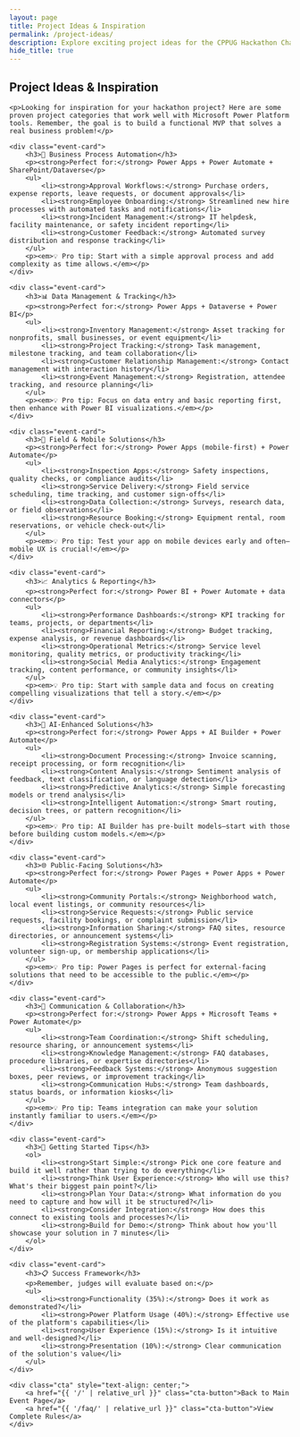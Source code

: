 ```yaml
---
layout: page
title: Project Ideas & Inspiration
permalink: /project-ideas/
description: Explore exciting project ideas for the CPPUG Hackathon Challenge using Microsoft Power Platform tools including Power Apps, Power Automate, Power BI, and more.
hide_title: true
---
```


<section class="site-section">
    <h2>Project Ideas & Inspiration</h2>
    
    <p>Looking for inspiration for your hackathon project? Here are some proven project categories that work well with Microsoft Power Platform tools. Remember, the goal is to build a functional MVP that solves a real business problem!</p>

    <div class="event-card">
        <h3>🏢 Business Process Automation</h3>
        <p><strong>Perfect for:</strong> Power Apps + Power Automate + SharePoint/Dataverse</p>
        <ul>
            <li><strong>Approval Workflows:</strong> Purchase orders, expense reports, leave requests, or document approvals</li>
            <li><strong>Employee Onboarding:</strong> Streamlined new hire processes with automated tasks and notifications</li>
            <li><strong>Incident Management:</strong> IT helpdesk, facility maintenance, or safety incident reporting</li>
            <li><strong>Customer Feedback:</strong> Automated survey distribution and response tracking</li>
        </ul>
        <p><em>💡 Pro tip: Start with a simple approval process and add complexity as time allows.</em></p>
    </div>

    <div class="event-card">
        <h3>📊 Data Management & Tracking</h3>
        <p><strong>Perfect for:</strong> Power Apps + Dataverse + Power BI</p>
        <ul>
            <li><strong>Inventory Management:</strong> Asset tracking for nonprofits, small businesses, or event equipment</li>
            <li><strong>Project Tracking:</strong> Task management, milestone tracking, and team collaboration</li>
            <li><strong>Customer Relationship Management:</strong> Contact management with interaction history</li>
            <li><strong>Event Management:</strong> Registration, attendee tracking, and resource planning</li>
        </ul>
        <p><em>💡 Pro tip: Focus on data entry and basic reporting first, then enhance with Power BI visualizations.</em></p>
    </div>

    <div class="event-card">
        <h3>📱 Field & Mobile Solutions</h3>
        <p><strong>Perfect for:</strong> Power Apps (mobile-first) + Power Automate</p>
        <ul>
            <li><strong>Inspection Apps:</strong> Safety inspections, quality checks, or compliance audits</li>
            <li><strong>Service Delivery:</strong> Field service scheduling, time tracking, and customer sign-offs</li>
            <li><strong>Data Collection:</strong> Surveys, research data, or field observations</li>
            <li><strong>Resource Booking:</strong> Equipment rental, room reservations, or vehicle check-out</li>
        </ul>
        <p><em>💡 Pro tip: Test your app on mobile devices early and often—mobile UX is crucial!</em></p>
    </div>

    <div class="event-card">
        <h3>📈 Analytics & Reporting</h3>
        <p><strong>Perfect for:</strong> Power BI + Power Automate + data connectors</p>
        <ul>
            <li><strong>Performance Dashboards:</strong> KPI tracking for teams, projects, or departments</li>
            <li><strong>Financial Reporting:</strong> Budget tracking, expense analysis, or revenue dashboards</li>
            <li><strong>Operational Metrics:</strong> Service level monitoring, quality metrics, or productivity tracking</li>
            <li><strong>Social Media Analytics:</strong> Engagement tracking, content performance, or community insights</li>
        </ul>
        <p><em>💡 Pro tip: Start with sample data and focus on creating compelling visualizations that tell a story.</em></p>
    </div>

    <div class="event-card">
        <h3>🤖 AI-Enhanced Solutions</h3>
        <p><strong>Perfect for:</strong> Power Apps + AI Builder + Power Automate</p>
        <ul>
            <li><strong>Document Processing:</strong> Invoice scanning, receipt processing, or form recognition</li>
            <li><strong>Content Analysis:</strong> Sentiment analysis of feedback, text classification, or language detection</li>
            <li><strong>Predictive Analytics:</strong> Simple forecasting models or trend analysis</li>
            <li><strong>Intelligent Automation:</strong> Smart routing, decision trees, or pattern recognition</li>
        </ul>
        <p><em>💡 Pro tip: AI Builder has pre-built models—start with those before building custom models.</em></p>
    </div>

    <div class="event-card">
        <h3>🌐 Public-Facing Solutions</h3>
        <p><strong>Perfect for:</strong> Power Pages + Power Apps + Power Automate</p>
        <ul>
            <li><strong>Community Portals:</strong> Neighborhood watch, local event listings, or community resources</li>
            <li><strong>Service Requests:</strong> Public service requests, facility bookings, or complaint submission</li>
            <li><strong>Information Sharing:</strong> FAQ sites, resource directories, or announcement systems</li>
            <li><strong>Registration Systems:</strong> Event registration, volunteer sign-up, or membership applications</li>
        </ul>
        <p><em>💡 Pro tip: Power Pages is perfect for external-facing solutions that need to be accessible to the public.</em></p>
    </div>

    <div class="event-card">
        <h3>💬 Communication & Collaboration</h3>
        <p><strong>Perfect for:</strong> Power Apps + Microsoft Teams + Power Automate</p>
        <ul>
            <li><strong>Team Coordination:</strong> Shift scheduling, resource sharing, or announcement systems</li>
            <li><strong>Knowledge Management:</strong> FAQ databases, procedure libraries, or expertise directories</li>
            <li><strong>Feedback Systems:</strong> Anonymous suggestion boxes, peer reviews, or improvement tracking</li>
            <li><strong>Communication Hubs:</strong> Team dashboards, status boards, or information kiosks</li>
        </ul>
        <p><em>💡 Pro tip: Teams integration can make your solution instantly familiar to users.</em></p>
    </div>

    <div class="event-card">
        <h3>🎯 Getting Started Tips</h3>
        <ol>
            <li><strong>Start Simple:</strong> Pick one core feature and build it well rather than trying to do everything</li>
            <li><strong>Think User Experience:</strong> Who will use this? What's their biggest pain point?</li>
            <li><strong>Plan Your Data:</strong> What information do you need to capture and how will it be structured?</li>
            <li><strong>Consider Integration:</strong> How does this connect to existing tools and processes?</li>
            <li><strong>Build for Demo:</strong> Think about how you'll showcase your solution in 7 minutes</li>
        </ol>
    </div>

    <div class="event-card">
        <h3>📋 Success Framework</h3>
        <p>Remember, judges will evaluate based on:</p>
        <ul>
            <li><strong>Functionality (35%):</strong> Does it work as demonstrated?</li>
            <li><strong>Power Platform Usage (40%):</strong> Effective use of the platform's capabilities</li>
            <li><strong>User Experience (15%):</strong> Is it intuitive and well-designed?</li>
            <li><strong>Presentation (10%):</strong> Clear communication of the solution's value</li>
        </ul>
    </div>

    <div class="cta" style="text-align: center;">
        <a href="{{ '/' | relative_url }}" class="cta-button">Back to Main Event Page</a>
        <a href="{{ '/faq/' | relative_url }}" class="cta-button">View Complete Rules</a>
    </div>
</section>
